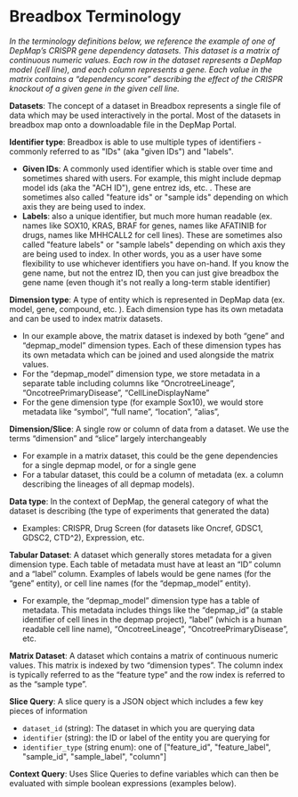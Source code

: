 # Breadbox Terminology
_In the terminology definitions below, we reference the example of one of DepMap’s CRISPR gene dependency datasets. This dataset is a matrix of continuous numeric values. Each row in the dataset represents a DepMap model (cell line), and each column represents a gene. Each value in the matrix contains a “dependency score” describing the effect of the CRISPR knockout of a given gene in the given cell line._

**Datasets**: The concept of a dataset in Breadbox represents a single file of data which may be used interactively in the portal. Most of the datasets in breadbox map onto a downloadable file in the DepMap Portal. 

**Identifier type**: Breadbox is able to use multiple types of identifiers - commonly referred to as "IDs" (aka "given IDs") and "labels".
* **Given IDs**: A commonly used identifier which is stable over time and sometimes shared with users. For example, this might include depmap model ids (aka the "ACH ID"), gene entrez ids, etc. . These are sometimes also called "feature ids" or "sample ids" depending on which axis they are being used to index.
* **Labels**: also a unique identifier, but much more human readable (ex. names like SOX10, KRAS, BRAF for genes, names like AFATINIB for drugs, names like MHHCALL2 for cell lines). These are sometimes also called "feature labels" or "sample labels" depending on which axis they are being used to index.
In other words, you as a user have some flexibility to use whichever identifiers you have on-hand. If you know the gene name, but not the entrez ID, then you can just give breadbox the gene name (even though it's not really a long-term stable identifier)

**Dimension type**: A type of entity which is represented in DepMap data (ex. model, gene, compound, etc. ). Each dimension type has its own metadata and can be used to index matrix datasets.
* In our example above, the matrix dataset is indexed by both “gene” and “depmap_model” dimension types. Each of these dimension types has its own metadata which can be joined and used alongside the matrix values. 
* For the “depmap_model” dimension type, we store metadata in a separate table including columns like “OncrotreeLineage”, “OncotreePrimaryDisease”, “CellLineDisplayName”
* For the gene dimension type (for example Sox10), we would store metadata like “symbol”, “full name”, “location”, “alias”, 

**Dimension/Slice**: A single row or column of data from a dataset. We use the terms “dimension” and “slice” largely interchangeably 
* For example in a matrix dataset, this could be the gene dependencies for a single depmap model, or for a single gene
* For a tabular dataset, this could be a column of metadata (ex. a column describing the lineages of all depmap models). 

**Data type**: In the context of DepMap, the general category of what the dataset is describing (the type of experiments that generated the data)
* Examples: CRISPR, Drug Screen (for datasets like Oncref, GDSC1, GDSC2, CTD^2), Expression, etc. 

**Tabular Dataset**: A dataset which generally stores metadata for a given dimension type. Each table of metadata must have at least an “ID” column and a “label” column. Examples of labels would be gene names (for the “gene” entity), or cell line names (for the “depmap_model” entity).
* For example, the “depmap_model” dimension type has a table of metadata. This metadata includes things like the “depmap_id” (a stable identifier of cell lines in the depmap project), “label” (which is a human readable cell line name), “OncotreeLineage”, “OncotreePrimaryDisease”, etc.

**Matrix Dataset**: A dataset which contains a matrix of continuous numeric values. This matrix is indexed by two “dimension types”. The column index is typically referred to as the “feature type” and the row index is referred to as the “sample type”. 

**Slice Query**: A slice query is a JSON object which includes a few key pieces of information
* `dataset_id` (string): The dataset in which you are querying data
* `identifier` (string): the ID or label of the entity you are querying for
* `identifier_type` (string enum): one of ["feature_id", "feature_label", "sample_id", "sample_label", "column"] 

**Context Query**: Uses Slice Queries to define variables which can then be evaluated with simple boolean expressions (examples below). 